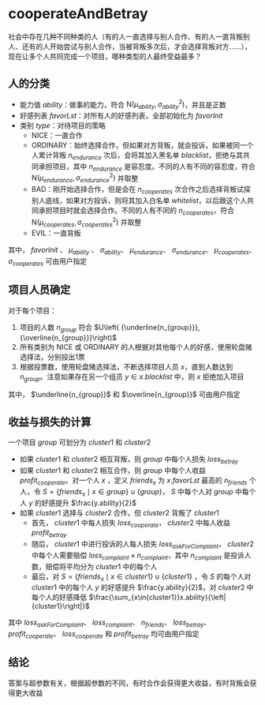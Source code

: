 # cooperateAndBetray

社会中存在几种不同种类的人（有的人一直选择与别人合作、有的人一直背叛别人、还有的人开始尝试与别人合作，当被背叛多次后，才会选择背叛对方……），现在让多个人共同完成一个项目，哪种类型的人最终受益最多？

## 人的分类

- 能力值 $ability$：做事的能力，符合 $\mathrm{N}\left( \mu_{ability}, \sigma_{ability}^2\right)$，并且是正数
- 好感列表 $favorLst$：对所有人的好感列表，全部初始化为 $favorInit$
- 类别 $type$：对待项目的策略
  - $\mathrm{NICE}$：一直合作
  - $\mathrm{ORDINARY}$：始终选择合作，但如果对方背叛，就会投诉，如果被同一个人累计背叛 $n_{endurance}$ 次后，会将其加入黑名单 $blacklist$，拒绝与其共同承担项目，其中 $n_{endurance}$ 是容忍度。不同的人有不同的容忍度，符合 $\mathrm{N}\left( \mu_{endurance}, \sigma_{endurance}^2\right)$ 并取整
  - $\mathrm{BAD}$：刚开始选择合作，但是会在 $n_{cooperates}$ 次合作之后选择背叛试探别人底线，如果对方投诉，则将其加入白名单 $whitelist$，以后跟这个人共同承担项目时就会选择合作。不同的人有不同的 $n_{cooperates}$，符合 $\mathrm{N}\left( \mu_{cooperates}, \sigma_{cooperates}^2\right)$ 并取整
  - $\mathrm{EVIL}$：一直背叛


其中， $favorInit$ 、 $\mu_{ability}$ 、 $\sigma_{ability}$、 $\mu_{endurance}$、 $\sigma_{endurance}$、 $\mu_{cooperates}$、 $\sigma_{cooperates}$ 可由用户指定

## 项目人员确定

对于每个项目：

1. 项目的人数 $n_{group}$ 符合 $U\left( {\underline{n_{group}}},{\overline{n_{group}}}\right)$
2. 所有类别为 $\mathrm{NICE}$ 或 $\mathrm{ORDINARY}$ 的人根据对其他每个人的好感，使用轮盘赌选择法，分别投出1票
3. 根据投票数，使用轮盘赌选择法，不断选择项目人员 $x$，直到人数达到 $n_{group}$。注意如果存在另一个组员 $y \in x.blacklist$ 中，则 $x$ 拒绝加入项目

其中， $\underline{n_{group}}$ 和 $\overline{n_{group}}$ 可由用户指定

## 收益与损失的计算

一个项目 $group$ 可划分为 $cluster1$ 和 $cluster2$

- 如果 $cluster1$ 和 $cluster2$ 相互背叛，则 $group$ 中每个人损失 $loss_{betray}$ 
- 如果 $cluster1$ 和 $cluster2$ 相互合作，则 $group$ 中每个人收益 $profit_{cooperate}$。对一个人 $x$ ，定义 $friends_{x}$ 为 $x.favorLst$ 最高的 $n_{friends}$ 个人，令 $S = \{ friends_{x} \mid x \in group \} \cup \{ group \}$， $S$ 中每个人对 $group$ 中每个人 $y$ 的好感提升 $\frac{y.ability}{2}$
- 如果 $cluster1$ 选择与 $cluster2$ 合作，但 $cluster2$ 背叛了 $cluster1$
  - 首先， $cluster1$ 中每人损失 $loss_{cooperate}$， $cluster2$ 中每人收益 $profit_{betray}$
  - 随后， $cluster1$ 中进行投诉的人每人损失 $loss_{askForComplaint}$， $cluster2$ 中每个人需要赔偿 $loss_{complaint} \times n_{complaint}$，其中 $n_{complaint}$ 是投诉人数，赔偿将平均分为 $cluster1$ 中的每个人
  - 最后，对 $S=\{ friends_{x} \mid x\in cluster1 \} \cup \{ cluster1 \}$ ，令 $S$ 的每个人对 $cluster1$ 中的每个人 $y$ 的好感提升 $\frac{y.ability}{2}$，对 $cluster2$ 中每个人的好感降低 $\frac{\sum_{x\in{cluster1}}x.ability}{\left| {cluster1}\right|}$ 

其中 $loss_{askForComplaint}$、 $loss_{complaint}$、 $n_{friends}$、 $loss_{betray}$、 $profit_{cooperate}$、 $loss_{cooperate}$ 和 $profit_{betray}$ 均可由用户指定

## 结论

答案与超参数有关，根据超参数的不同，有时合作会获得更大收益，有时背叛会获得更大收益

